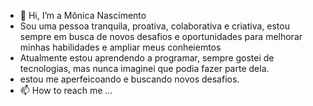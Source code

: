 - 👋 Hi, I’m  a  Mônica Nascimento
-  Sou uma pessoa tranquila, proativa, colaborativa e criativa, estou sempre em busca de novos desafios e oportunidades para melhorar minhas habilidades e ampliar meus conheiemtos
- Atualmente estou aprendendo a programar, sempre gostei de tecnologias, mas nunca imaginei que podia fazer parte dela.
-  estou me aperfeicoando e buscando novos desafios.
- 📫 How to reach me ...
